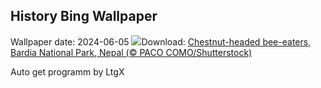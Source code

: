 ## History Bing Wallpaper
Wallpaper date: 2024-06-05
![](https://www.bing.com/th?id=OHR.ChestnutBeeEater_EN-CA4730115773_UHD.jpg&w=1000)Download: [Chestnut-headed bee-eaters, Bardia National Park, Nepal (© PACO COMO/Shutterstock)](https://www.bing.com/th?id=OHR.ChestnutBeeEater_EN-CA4730115773_UHD.jpg)

Auto get programm by LtgX
